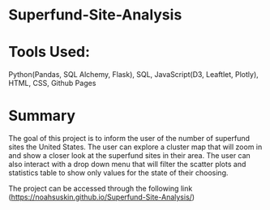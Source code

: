 # Superfund-Site-Analysis

# Tools Used:
Python(Pandas, SQL Alchemy, Flask), SQL, JavaScript(D3, Leaftlet, Plotly), HTML, CSS, Github Pages

# Summary
The goal of this project is to inform the user of the number of superfund sites the United States. The user can explore a cluster map that will zoom in and show a closer look at the superfund sites in their area. The user can also interact with a drop down menu that will filter the scatter plots and statistics table to show only values for the state of their choosing.

The project can be accessed through the following link (https://noahsuskin.github.io/Superfund-Site-Analysis/)
